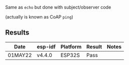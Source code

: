 Same as `echo` but done with subject/observer code

(actually is known as CoAP `ping`)

## Results

|   Date  | esp-idf   | Platform   | Result | Notes |
| ------- | --------- | ---------- | ------ | ----- |
| 01MAY22 | v4.4.0    | ESP32S     | Pass   | |
